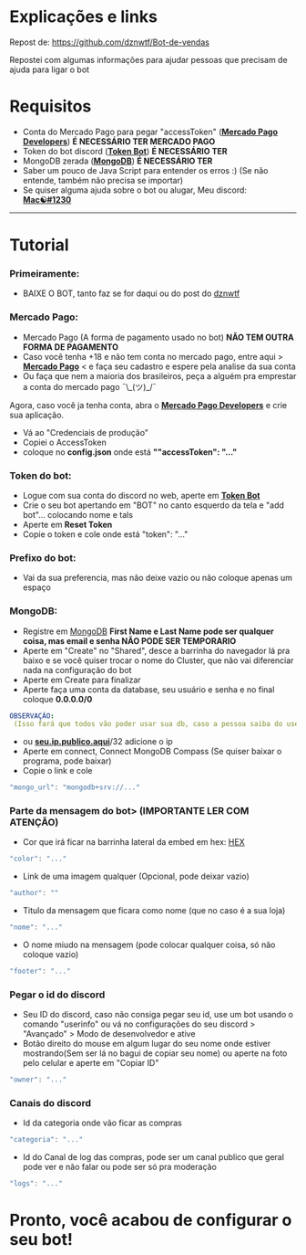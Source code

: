 # Explicações e links

Repost de: https://github.com/dznwtf/Bot-de-vendas

Repostei com algumas informações para ajudar pessoas que precisam de ajuda para ligar o bot

# Requisitos

- Conta do Mercado Pago para pegar "accessToken" ([**Mercado Pago Developers**](https://mercadopago.com/developers)) **É NECESSÁRIO TER MERCADO PAGO**
- Token do bot discord ([**Token Bot**](https://discord.com/developers)) **É NECESSÁRIO TER**
- MongoDB zerada ([**MongoDB**](https://mongodb.com)) **É NECESSÁRIO TER**
- Saber um pouco de Java Script para entender os erros :) (Se não entende, também não precisa se importar)
- Se quiser alguma ajuda sobre o bot ou alugar, Meu discord: **[Mac☯#1230](https://discordapp.com/users/705013153800650814)**
--------------------------------------------------------------------------------------
# Tutorial

### Primeiramente:
- BAIXE O BOT, tanto faz se for daqui ou do post do [dznwtf](https://github.com/dznwtf/Bot-de-vendas)

### Mercado Pago:
- Mercado Pago (A forma de pagamento usado no bot) **NÃO TEM OUTRA FORMA DE PAGAMENTO**
- Caso você tenha +18 e não tem conta no mercado pago, entre aqui > [**Mercado Pago**](https://mercadopago.com/) < e faça seu cadastro e espere pela analise da sua conta
- Ou faça que nem a maioria dos brasileiros, peça a alguém pra emprestar a conta do mercado pago ¯\\\_(ツ)\_/¯

Agora, caso você ja tenha conta, abra o [**Mercado Pago Developers**](https://mercadopago.com/developers/panel) e crie sua aplicação.

- Vá ao "Credenciais de produção"
- Copiei o AccessToken 
- coloque no **config.json** onde está **""accessToken": "..."**

### Token do bot:
- Logue com sua conta do discord no web, aperte em [**Token Bot**](https://discord.com/developers)
- Crie o seu bot apertando em "BOT" no canto esquerdo da tela e "add bot"... colocando nome e tals
- Aperte em **Reset Token**
- Copie o token e cole onde está "token": "..."

### Prefixo do bot:
- Vai da sua preferencia, mas não deixe vazio ou não coloque apenas um espaço

### MongoDB:
- Registre em [MongoDB](https://www.mongodb.com/cloud/atlas/register) **First Name e Last Name pode ser qualquer coisa, mas email e senha NÃO PODE SER TEMPORARIO**
- Aperte em "Create" no "Shared", desce a barrinha do navegador lá pra baixo e se você quiser trocar o nome do Cluster, que não vai diferenciar nada na configuração do bot 
- Aperte em Create para finalizar
- Aperte faça uma conta da database, seu usuário e senha e no final coloque **0.0.0.0/0**
```yml 
OBSERVAÇÃO:
 (Isso fará que todos vão poder usar sua db, caso a pessoa saiba do username e senha e o link *Recomendado para Hosts)
```
- ou [**seu.ip.publico.aqui**](https://meuip.com/)/32 adicione o ip
- Aperte em connect, Connect MongoDB Compass (Se quiser baixar o programa, pode baixar)
- Copie o link e cole
```js 
"mongo_url": "mongodb+srv://..."
```

### Parte da mensagem do bot> (IMPORTANTE LER COM ATENÇÃO)
- Cor que irá ficar na barrinha lateral da embed em hex:  [HEX](https://htmlcolorcodes.com/color-picker/)
```js 
"color": "..."
```
- Link de uma imagem qualquer (Opcional, pode deixar vazio)
```js 
"author": ""
```
- Titulo da mensagem que ficara como nome (que no caso é a sua loja)
```js 
"nome": "..."
``` 
- O nome miudo na mensagem (pode colocar qualquer coisa, só não coloque vazio)
```js 
"footer": "..."
``` 

### Pegar o id do discord
- Seu ID do discord, caso não consiga pegar seu id, use um bot usando o comando "userinfo" ou vá no configurações do seu discord > "Avançado" > Modo de desenvolvedor e ative
- Botão direito do mouse em algum lugar do seu nome onde estiver mostrando(Sem ser lá no bagui de copiar seu nome) ou aperte na foto pelo celular e aperte em "Copiar ID"
```js 
"owner": "..."
``` 

### Canais do discord
- Id da categoria onde vão ficar as compras
```js 
"categoria": "..."
```  
- Id do Canal de log das compras, pode ser um canal publico que geral pode ver e não falar ou pode ser só pra moderação
```js 
"logs": "..."
```  

# Pronto, você acabou de configurar o seu bot!

